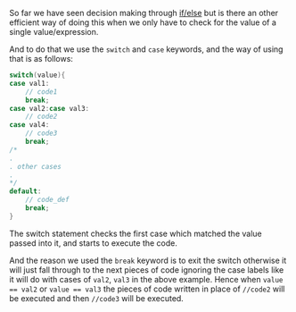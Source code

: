 So far we have seen decision making through [if/else](cf_if_else.md) but is there an other efficient way of doing this when we only have to check for the value of a single value/expression. 

And to do that we use the `switch` and `case` keywords, and the way of using that is as follows:

```c
switch(value){
case val1:
	// code1
	break;
case val2:case val3:
	// code2
case val4:
	// code3
	break;
/*
.
. other cases
.
*/
default:
	// code_def
	break;
}
```

The switch statement checks the first case which matched the value passed into it, and starts to execute the code.

And the reason we used the `break` keyword is to exit the switch otherwise it will just fall through to the next pieces of code ignoring the case labels like it will do with cases of `val2`, `val3` in the above example. Hence when `value == val2` or `value == val3` the pieces of code written in place of `//code2`  will be executed and then `//code3` will be executed.